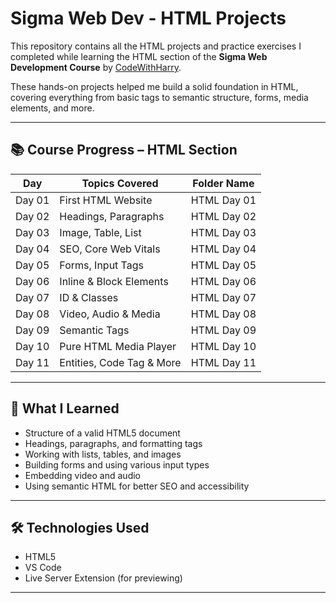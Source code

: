 # Sigma Web Dev - HTML Projects

This repository contains all the HTML projects and practice exercises I completed while learning the HTML section of the **Sigma Web Development Course** by [CodeWithHarry](https://www.codewithharry.com/).

These hands-on projects helped me build a solid foundation in HTML, covering everything from basic tags to semantic structure, forms, media elements, and more.

---

## 📚 Course Progress – HTML Section

| Day    | Topics Covered              | Folder Name      |
|--------|-----------------------------|------------------|
| Day 01 | First HTML Website          | HTML Day 01      |
| Day 02 | Headings, Paragraphs        | HTML Day 02      | 
| Day 03 | Image, Table, List          | HTML Day 03      | 
| Day 04 | SEO, Core Web Vitals        | HTML Day 04      | 
| Day 05 | Forms, Input Tags           | HTML Day 05      | 
| Day 06 | Inline & Block Elements     | HTML Day 06      | 
| Day 07 | ID & Classes                | HTML Day 07      | 
| Day 08 | Video, Audio & Media        | HTML Day 08      | 
| Day 09 | Semantic Tags               | HTML Day 09      |
| Day 10 | Pure HTML Media Player      | HTML Day 10      |
| Day 11 | Entities, Code Tag & More   | HTML Day 11      |

---

## 🧠 What I Learned

- Structure of a valid HTML5 document
- Headings, paragraphs, and formatting tags
- Working with lists, tables, and images
- Building forms and using various input types
- Embedding video and audio
- Using semantic HTML for better SEO and accessibility

---

## 🛠 Technologies Used

- HTML5  
- VS Code  
- Live Server Extension (for previewing)

---
